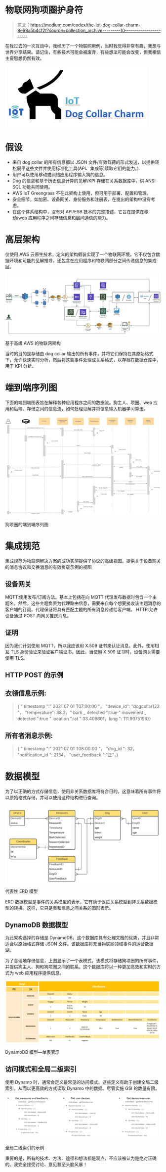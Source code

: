 # 物联网狗项圈护身符

> 原文：<https://medium.com/codex/the-iot-dog-collar-charm-8e98a5b4cf2f?source=collection_archive---------10----------------------->

在我过去的一次互动中，我经历了一个物联网用例，当时我觉得非常有趣，我想与世界分享结果。请记住，有些技术可能会被废弃，有些想法可能会改变，但我相信主要思想仍然有效。

![](img/8f319ae224a1d80e8d90a30a61696f13.png)

# 假设

*   来自 dog collar 的所有信息都以 JSON 文件/有效载荷的形式发送，以提供轻松展平这些文件并使用标准化工具(API、集成等)读取它们的能力。).
*   用户可以使用移动或网络应用程序输入狗的信息。
*   Dog 的信息和基于历史信息计算的见解/KPI 存储在关系数据库中，供 ANSI SQL 功能共同使用。
*   AWS IoT Greengrass 不在此架构上使用，但可用于部署、配置和管理。
*   安全细节，如加密、设备网关、身份服务和注册表，在提出的架构中没有考虑。
*   在这个体系结构中，没有对 API/ESB 技术的完整描述，它旨在提供在移动/web 应用程序之间存储信息和层间通信的能力。

# 高层架构

仅使用 AWS 云原生技术，定义的架构假装实现了一个物联网环境，它不仅包含数据环境和可能的见解推导，还包含在应用程序和物联网部分之间传递信息的集成层。

![](img/eb49b8378dc73003c4aba7f298cc45d0.png)

基于高级 AWS 的物联网架构

当时的目的是存储由 dog collar 输出的所有事件，并将它们保持在其原始格式下，允许快速实时分析，然后将这些事件处理成关系格式，以存档在数据仓库中，用于 KPI 分析。

# 端到端序列图

下面的端到端图表旨在解释各种应用程序之间的数据流。狗主人、项圈、web 应用和后端、存储之间的信息流，如何处理见解并将信息输入机器学习算法。

![](img/f90f24cb24f010ffaa774261d7b83ad3.png)

狗项圈的端到端序列图

# 集成规范

集成规范为物联网解决方案的成功实施提供了协议的高级视图。提供关于设备网关的消息协议和交换消息的有效负载示例的视图

## 设备网关

MQTT:使用发布/订阅方法。基本上包括在向 MQTT 代理发布数据时包含一个主题名。然后，这些主题负责为代理路由信息，需要来自每个想要接收该主题消息的客户端的订阅。代理保证将具有匹配主题的所有消息传递给客户端。
HTTP:允许设备通过 POST 向网关推送消息。

## 证明

因为我们计划使用 MQTT，所以我应该用 X.509 证书来认证消息。此外，使用相互 TLS 身份验证来验证客户端证书。因此，当使用 X.509 证书时，设备网关需要使用 TLS。

## HTTP POST 的示例

## 衣领信息示例:

> { " timestamp ":" 2021 07 01 T07:00:00 "，
> "device_id": "dogcollar123 "，
> "temperature": 38.2，"
> bark _ detected ":true "
> movement _ detected ":true "
> location ":lat ":33.406601，long ": 111.9075196}}

## 所有者消息示例:

> { " timestamp ":" 2021 07 01 T08:00:00 "，
> "dog_id ": 32，
> "notification_id ": 2134，
> "user_feedback ":"正"，}

# 数据模型

为了以正确的方式存储信息，使用非关系数据库将符合目的，这意味着所有事件将以原始格式存储，并可以使用这种结构进行查询。

![](img/459f6f2b03b4359ab894c6b51c6edd83.png)

代表性 ERD 模型

ERD 数据模型是事件的关系模型的表示，它有助于促进关系模型到非关系数据模型的转换。这样，它只是表和信息之间关系的图形表示。

## DynamoDB 数据模型

为此架构选择的存储是 DynamoDB。这个数据库具有处理文档的优势，并且非常适合以原始格式存储 JSON 文件。该数据库将充当物联网领域事件的运营数据湖。

为了合理地存储信息，上图显示了一个表模式，该模式将存储狗项圈的所有事件，并提供狗主人、狗和狗项圈之间的联系。这个数据库将以一种更加高效和实时的方式为 web 应用程序提供信息。

![](img/26a2c0e772df63e67a0a9ec4451582d5.png)

DynamoDB 模型—单表表示

## 访问模式和全局二级索引

使用 Dynamo 时，通常会定义最常见的访问模式。这些定义有助于创建全局二级索引，从而以更高效的方式读取 Dynamo 中的数据。尽管实施 GSI 的数量有限。

![](img/457b61e358853c308279da398a22f0ce.png)

全局二级索引的示例

重要的是，所有的技术、方法、途径和想法都是观点，不应该被认为是绝对正确的。我完全接受讨论、意见甚至头脑风暴！